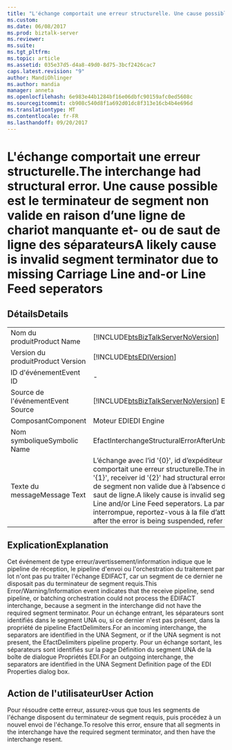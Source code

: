 ```yaml
---
title: "L'échange comportait une erreur structurelle. Une cause possible est le terminateur de segment non valide en raison d’une ligne de chariot manquante et- ou de saut de ligne des séparateurs | Documents Microsoft"
ms.custom: 
ms.date: 06/08/2017
ms.prod: biztalk-server
ms.reviewer: 
ms.suite: 
ms.tgt_pltfrm: 
ms.topic: article
ms.assetid: 035e37d5-d4a8-49d0-8d75-3bcf2426cac7
caps.latest.revision: "9"
author: MandiOhlinger
ms.author: mandia
manager: anneta
ms.openlocfilehash: 6e983e44b1284bf16e06dbfc90159afc0ed5608c
ms.sourcegitcommit: cb908c540d8f1a692d01dc8f313e16cb4b4e696d
ms.translationtype: MT
ms.contentlocale: fr-FR
ms.lasthandoff: 09/20/2017
---
```

# <a name="the-interchange-had-structural-error-a-likely-cause-is-invalid-segment-terminator-due-to-missing-carriage-line-and-or-line-feed-seperators"></a><span data-ttu-id="f1b02-103">L'échange comportait une erreur structurelle.</span><span class="sxs-lookup"><span data-stu-id="f1b02-103">The interchange had structural error.</span></span> <span data-ttu-id="f1b02-104">Une cause possible est le terminateur de segment non valide en raison d’une ligne de chariot manquante et- ou de saut de ligne des séparateurs</span><span class="sxs-lookup"><span data-stu-id="f1b02-104">A likely cause is invalid segment terminator due to missing Carriage Line and-or Line Feed seperators</span></span>
## <a name="details"></a><span data-ttu-id="f1b02-105">Détails</span><span class="sxs-lookup"><span data-stu-id="f1b02-105">Details</span></span>  
  
|||  
|-|-|  
|<span data-ttu-id="f1b02-106">Nom du produit</span><span class="sxs-lookup"><span data-stu-id="f1b02-106">Product Name</span></span>|[!INCLUDE[btsBizTalkServerNoVersion](../includes/btsbiztalkservernoversion-md.md)]|  
|<span data-ttu-id="f1b02-107">Version du produit</span><span class="sxs-lookup"><span data-stu-id="f1b02-107">Product Version</span></span>|[!INCLUDE[btsEDIVersion](../includes/btsediversion-md.md)]|  
|<span data-ttu-id="f1b02-108">ID d'événement</span><span class="sxs-lookup"><span data-stu-id="f1b02-108">Event ID</span></span>|-|  
|<span data-ttu-id="f1b02-109">Source de l'événement</span><span class="sxs-lookup"><span data-stu-id="f1b02-109">Event Source</span></span>|[!INCLUDE[btsBizTalkServerNoVersion](../includes/btsbiztalkservernoversion-md.md)]<span data-ttu-id="f1b02-110"> EDI</span><span class="sxs-lookup"><span data-stu-id="f1b02-110"> EDI</span></span>|  
|<span data-ttu-id="f1b02-111">Composant</span><span class="sxs-lookup"><span data-stu-id="f1b02-111">Component</span></span>|<span data-ttu-id="f1b02-112">Moteur EDI</span><span class="sxs-lookup"><span data-stu-id="f1b02-112">EDI Engine</span></span>|  
|<span data-ttu-id="f1b02-113">Nom symbolique</span><span class="sxs-lookup"><span data-stu-id="f1b02-113">Symbolic Name</span></span>|<span data-ttu-id="f1b02-114">EfactInterchangeStructuralErrorAfterUnb</span><span class="sxs-lookup"><span data-stu-id="f1b02-114">EfactInterchangeStructuralErrorAfterUnb</span></span>|  
|<span data-ttu-id="f1b02-115">Texte du message</span><span class="sxs-lookup"><span data-stu-id="f1b02-115">Message Text</span></span>|<span data-ttu-id="f1b02-116">L’échange avec l’id '{0}', id d’expéditeur « {{1} », id de récepteur « {{2} » comportait une erreur structurelle.</span><span class="sxs-lookup"><span data-stu-id="f1b02-116">The interchange with id '{0}', with sender id '{1}', receiver id '{2}' had structural error.</span></span> <span data-ttu-id="f1b02-117">Une cause possible est le terminateur de segment non valide due à l’absence de séparateurs de retour chariot et/ou de saut de ligne.</span><span class="sxs-lookup"><span data-stu-id="f1b02-117">A likely cause is invalid segment terminator due to missing Carriage Line and/or Line Feed seperators.</span></span> <span data-ttu-id="f1b02-118">La partie située après que l’erreur a été interrompue, reportez-vous à la file d’attente pour plus d’informations</span><span class="sxs-lookup"><span data-stu-id="f1b02-118">The part after the error is being suspended, refer to Suspended Queue for details</span></span>|  
  
## <a name="explanation"></a><span data-ttu-id="f1b02-119">Explication</span><span class="sxs-lookup"><span data-stu-id="f1b02-119">Explanation</span></span>  
 <span data-ttu-id="f1b02-120">Cet événement de type erreur/avertissement/information indique que le pipeline de réception, le pipeline d'envoi ou l'orchestration du traitement par lot n'ont pas pu traiter l'échange EDIFACT, car un segment de ce dernier ne disposait pas du terminateur de segment requis.</span><span class="sxs-lookup"><span data-stu-id="f1b02-120">This Error/Warning/Information event indicates that the receive pipeline, send pipeline, or batching orchestration could not process the EDIFACT interchange, because a segment in the interchange did not have the required segment terminator.</span></span> <span data-ttu-id="f1b02-121">Pour un échange entrant, les séparateurs sont identifiés dans le segment UNA ou, si ce dernier n'est pas présent, dans la propriété de pipeline EfactDelimiters.</span><span class="sxs-lookup"><span data-stu-id="f1b02-121">For an incoming interchange, the separators are identified in the UNA Segment, or if the UNA segment is not present, the EfactDelimiters pipeline property.</span></span> <span data-ttu-id="f1b02-122">Pour un échange sortant, les séparateurs sont identifiés sur la page Définition du segment UNA de la boîte de dialogue Propriétés EDI.</span><span class="sxs-lookup"><span data-stu-id="f1b02-122">For an outgoing interchange, the separators are identified in the UNA Segment Definition page of the EDI Properties dialog box.</span></span>  
  
## <a name="user-action"></a><span data-ttu-id="f1b02-123">Action de l'utilisateur</span><span class="sxs-lookup"><span data-stu-id="f1b02-123">User Action</span></span>  
 <span data-ttu-id="f1b02-124">Pour résoudre cette erreur, assurez-vous que tous les segments de l'échange disposent du terminateur de segment requis, puis procédez à un nouvel envoi de l'échange.</span><span class="sxs-lookup"><span data-stu-id="f1b02-124">To resolve this error, ensure that all segments in the interchange have the required segment terminator, and then have the interchange resent.</span></span>